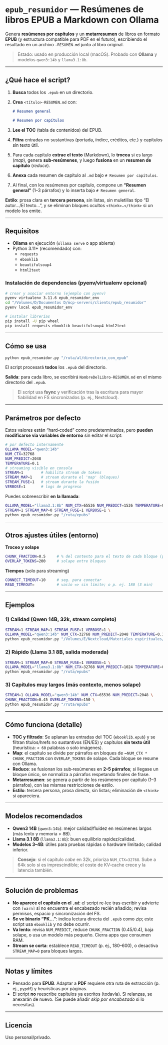 # `epub_resumidor` — Resúmenes de libros EPUB a Markdown con Ollama

Genera **resúmenes por capítulos** y un **metarresumen** de libros en formato **EPUB** (y estructura compatible para PDF en el futuro), escribiendo el resultado en un archivo `-RESUMEN.md` junto al libro original.

> Estado: usado en producción local (macOS). Probado con **Ollama** y modelos `qwen3:14b` y `llama3.1:8b`.

---

## ¿Qué hace el script?

1. **Busca** todos los `.epub` en un directorio.
2. **Crea** `<título>-RESUMEN.md` con:

   ```md
   # Resumen general

   # Resumen por capítulos
   ```

3. **Lee el TOC** (tabla de contenidos) del EPUB.
4. **Filtra** entradas no sustantivas (portada, índice, créditos, etc.) y capítulos sin texto útil.
5. Para cada capítulo **extrae el texto** (Markdown), lo **trocea** si es largo (_map_), genera **sub‑resúmenes**, y luego **fusiona** en un **resumen de capítulo** (_reduce_).
6. **Anexa** cada resumen de capítulo al `.md` bajo `# Resumen por capítulos`.
7. Al final, con los resúmenes por capítulo, compone un **“Resumen general”** (1–3 párrafos) y lo inserta bajo `# Resumen general`.

**Estilo**: prosa clara en **tercera persona**, sin listas, sin muletillas tipo “El autor…/El texto…”, y se eliminan bloques ocultos `<think>…</think>` si un modelo los emite.

---

## Requisitos

- **Ollama** en ejecución (`ollama serve` o app abierta)
- Python 3.11+ (recomendado) con:
  - `requests`
  - `ebooklib`
  - `beautifulsoup4`
  - `html2text`

### Instalación de dependencias (pyenv/virtualenv opcional)

```bash
# crear y asociar entorno (ejemplo con pyenv)
pyenv virtualenv 3.11.6 epub_resumidor_env
cd "/Volumes/D/Documentos D/mcp-servers/clients/epub_resumidor"
pyenv local epub_resumidor_env

# instalar librerías
pip install -U pip wheel
pip install requests ebooklib beautifulsoup4 html2text
```

---

## Cómo se usa

```bash
python epub_resumidor.py "/ruta/al/directorio_con_epub"
```

El script procesará **todos** los `.epub` del directorio.

**Salida**: para cada libro, se escribirá `NombreDelLibro-RESUMEN.md` en el mismo directorio del `.epub`.

> El script usa **fsync** y verificación tras la escritura para mayor fiabilidad en FS sincronizados (p. ej., Nextcloud).

---

## Parámetros por defecto

Estos valores están “hard‑coded” como predeterminados, pero **pueden modificarse via variables de entorno** sin editar el script:

```bash
# por defecto internamente
OLLAMA_MODEL="qwen3:14b"
NUM_CTX=32768
NUM_PREDICT=2048
TEMPERATURE=0.1
# streaming visible en consola
STREAM=1        # habilita stream de tokens
STREAM_MAP=1    # stream durante el 'map' (bloques)
STREAM_FUSE=1   # stream durante la fusión
VERBOSE=1       # logs de progreso
```

Puedes sobreescribir **en la llamada**:

```bash
OLLAMA_MODEL="llama3.1:8b" NUM_CTX=65536 NUM_PREDICT=1536 TEMPERATURE=0.2 \
STREAM=1 STREAM_MAP=0 STREAM_FUSE=1 VERBOSE=1 \
python epub_resumidor.py "/ruta/epubs"
```

---

## Otros ajustes útiles (entorno)

**Troceo y solape**

```bash
CHUNK_FRACTION=0.5     # % del contexto para el texto de cada bloque (por defecto 0.5)
OVERLAP_TOKENS=200     # solape entre bloques
```

**Tiempos** (solo para streaming)

```bash
CONNECT_TIMEOUT=10     # seg. para conectar
READ_TIMEOUT=          # vacío => sin límite; o p. ej. 180 (3 min)
```

---

## Ejemplos

### 1) Calidad (Qwen 14B, 32k, stream completo)

```bash
STREAM=1 STREAM_MAP=1 STREAM_FUSE=1 VERBOSE=1 \
OLLAMA_MODEL="qwen3:14b" NUM_CTX=32768 NUM_PREDICT=2048 TEMPERATURE=0.1 \
python epub_resumidor.py "/Volumes/E/Nextcloud/Materiales espirituales/Reveladores/Dios"
```

### 2) Rápido (Llama 3.1 8B, salida moderada)

```bash
STREAM=1 STREAM_MAP=0 STREAM_FUSE=1 VERBOSE=1 \
OLLAMA_MODEL="llama3.1:8b" NUM_CTX=32768 NUM_PREDICT=1024 TEMPERATURE=0.2 \
python epub_resumidor.py "/ruta/epubs"
```

### 3) Capítulos muy largos (más contexto, menos solape)

```bash
STREAM=1 OLLAMA_MODEL="qwen3:14b" NUM_CTX=65536 NUM_PREDICT=2048 \
CHUNK_FRACTION=0.45 OVERLAP_TOKENS=150 \
python epub_resumidor.py "/ruta/epubs"
```

---

## Cómo funciona (detalle)

- **TOC y filtrado**: Se aplanan las entradas del TOC (`ebooklib.epub`) y se filtran títulos/hrefs no sustantivos (EN/ES) y capítulos **sin texto útil** (heurística: `< 60` palabras o solo imágenes).
- **Map**: el capítulo se divide por párrafos en bloques de ~`NUM_CTX * CHUNK_FRACTION` con `OVERLAP_TOKENS` de solape. Cada bloque se resume con Ollama.
- **Reduce**: se fusionan los sub‑resúmenes en **2–5 párrafos**; si llegase un bloque único, se normaliza a párrafos respetando finales de frase.
- **Metarresumen**: se genera a partir de los resúmenes por capítulo (1–3 párrafos), con las mismas restricciones de estilo.
- **Estilo**: tercera persona, prosa directa, sin listas; eliminación de `<think>` si apareciera.

---

## Modelos recomendados

- **Qwen3 14B** (`qwen3:14b`): mejor calidad/fluidez en resúmenes largos (más lento y memoria > 8B).
- **Llama 3.1 8B** (`llama3.1:8b`): buen equilibrio rapidez/calidad.
- **Modelos 3–4B**: útiles para pruebas rápidas o hardware limitado; calidad inferior.

> **Consejo**: si el capítulo _cabe_ en 32k, prioriza `NUM_CTX=32768`. Sube a 64k solo si es imprescindible; el coste de KV‑cache crece y la latencia también.

---

## Solución de problemas

- **No aparece el capítulo en el `.md`**: el script re‑lee tras escribir y advierte con `[warn]` si no encuentra el encabezado recién añadido; revisa permisos, espacio y sincronización del FS.
- **Se ve binario “PK…”**: indica lectura directa del `.epub` como zip; este script usa `ebooklib` y no debe ocurrir.
- **Va lento**: revisa `NUM_PREDICT`, reduce `CHUNK_FRACTION` (0.45/0.4), baja solape, o usa un modelo más pequeño. Cierra apps que consumen RAM.
- **Stream se corta**: establece `READ_TIMEOUT` (p. ej., 180–600), o desactiva `STREAM_MAP=0` para bloques largos.

---

## Notas y límites

- Pensado para **EPUB**. Adaptar a **PDF** requiere otra ruta de extracción (p. ej., `pypdf`) y heurísticas por páginas.
- El script **no** reescribe capítulos ya escritos (todavía). Si relanzas, se anexarán de nuevo. (Se puede añadir _skip por encabezado_ si lo necesitas).

---

## Licencia

Uso personal/privado.
